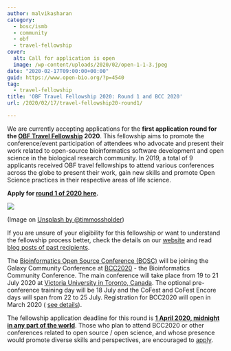 ```yaml
---
author: malvikasharan
category:
  - bosc/ismb
  - community
  - obf
  - travel-fellowship
cover:
  alt: Call for application is open
  image: /wp-content/uploads/2020/02/open-1-1-3.jpeg
date: "2020-02-17T09:00:00+00:00"
guid: https://www.open-bio.org/?p=4540
tag:
  - travel-fellowship
title: 'OBF Travel Fellowship 2020: Round 1 and BCC 2020'
url: /2020/02/17/travel-fellowship20-round1/

---
```

We are currently accepting applications for the **first application round for the [OBF Travel Fellowship](/travel-awards/) 2020**. This fellowship aims to promote the conference/event participation of attendees who advocate and present their work related to open-source bioinformatics software development and open science in the biological research community. In 2019, a total of 9 applicants received OBF travel fellowships to attend various conferences across the globe to present their work, gain new skills and promote Open Science practices in their respective areas of life science.

**Apply for [round 1 of 2020 here](https://docs.google.com/forms/d/e/1FAIpQLScCYMt_Id9FSKzHtOxyBgiOIXa61CLiveqh5JLx5rQsFoW8fA/viewform).**

![](wp/wp-content/uploads/2020/02/open-1-1-3.jpeg)

(Image on [Unsplash by @timmossholder](https://unsplash.com/photos/ZYBl6VnUd_0))

If you are unsure of your eligibility for this fellowship or want to understand the fellowship process better, check the details on our [website](/travel-awards/) and read [blog posts of past recipients](/category/travel-fellowship/).

The [Bioinformatics Open Source Conference (BOSC)](/events/bosc/) will be joining the Galaxy Community Conference at [BCC2020](https://bcc2020.github.io/) \- the Bioinformatics Community Conference. The main conference will take place from 19 to 21 July 2020 at [Victoria University in Toronto, Canada](https://bcc2020.github.io/location/). The optional pre-conference training day will be 18 July and the CoFest and CoFest Encore days will span from 22 to 25 July. Registration for BCC2020 will open in March 2020 ( [see details](https://bcc2020.github.io/Registration/)).

The fellowship application deadline for this round is **[1 April 2020, midnight in any part of the world](https://www.timeanddate.com/countdown/to?iso=20200401T23&p0=63&font=cursive&csz=1)**. Those who plan to attend BCC2020 or other conferences related to open source / open science, and whose presence would promote diverse skills and perspectives, are encouraged to [apply](/travel-awards/).
